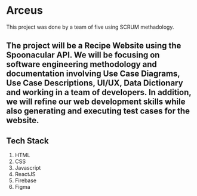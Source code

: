 # Arceus


This project was done by a team of five using SCRUM methadology.



The project will be a Recipe Website using the Spoonacular API. 
We will be focusing on software engineering methodology and documentation involving Use Case Diagrams, Use Case Descriptions, UI/UX, Data Dictionary and working in a team of developers. In addition, we will refine our web development skills while also generating and executing  test cases for the website.
--------------------------------------------

<h2>Tech Stack</h2>

<ol>
  <li>HTML</li>
  <li>CSS</li>
  <li>Javascript</li>
  <li>ReactJS</li>
  <li>Firebase</li>
  <li>Figma</li>
</ol>

